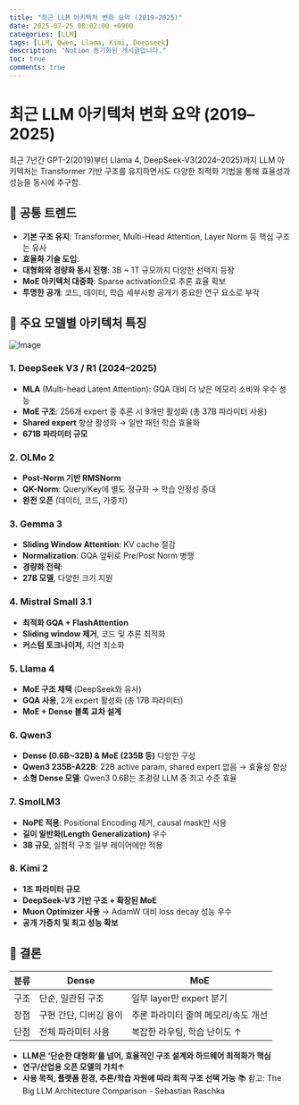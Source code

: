 ```yaml
---
title: "최근 LLM 아키텍처 변화 요약 (2019–2025)"
date: 2025-07-25 08:02:00 +0900
categories: [LLM]
tags: [LLM, Qwen, Llama, Kimi, Deepseek]
description: "Notion 동기화된 게시글입니다."
toc: true
comments: true
---
```


# 최근 LLM 아키텍처 변화 요약 (2019–2025)

최근 7년간 GPT-2(2019)부터 Llama 4, DeepSeek-V3(2024–2025)까지 LLM 아키텍처는 Transformer 기반 구조를 유지하면서도 다양한 최적화 기법을 통해 효율성과 성능을 동시에 추구함.

## 🔑 공통 트렌드

- **기본 구조 유지**: Transformer, Multi-Head Attention, Layer Norm 등 핵심 구조는 유사
- **효율화 기술 도입**:
- **대형화와 경량화 동시 진행**: 3B ~ 1T 규모까지 다양한 선택지 등장
- **MoE 아키텍처 대중화**: Sparse activation으로 추론 효율 확보
- **투명한 공개**: 코드, 데이터, 학습 세부사항 공개가 중요한 연구 요소로 부각
## 📌 주요 모델별 아키텍처 특징

![Image](https://prod-files-secure.s3.us-west-2.amazonaws.com/e6db513d-ec54-40ff-aa74-2487b0bcfe15/ac24fdd3-febf-45c7-8e99-afb6446591d8/image.png?X-Amz-Algorithm=AWS4-HMAC-SHA256&X-Amz-Content-Sha256=UNSIGNED-PAYLOAD&X-Amz-Credential=ASIAZI2LB466VVIGNLQO%2F20250725%2Fus-west-2%2Fs3%2Faws4_request&X-Amz-Date=20250725T215659Z&X-Amz-Expires=3600&X-Amz-Security-Token=IQoJb3JpZ2luX2VjECUaCXVzLXdlc3QtMiJIMEYCIQCDMThIWVQkB1zod1TEYRfYbyD4docJwoOP3jJWM2evagIhAMo71yOcZ%2BqGNQ%2FA2E6x9HgtN8TTYkSimlePnlbAUKkPKv8DCE4QABoMNjM3NDIzMTgzODA1IgwjtR66%2BMIV6UdQ%2BTUq3AMNmp2H3YQoiZbOBBAem7tVZV%2F%2F9AZI4TMrSxzfiPWLsdRNipSD%2BkRa8raf7EIjkCCot%2FvTPc%2FNt6qeFsDl3HwThXpNszxb1dovK8QmARd3vFKKlSlKcycdaFCN7kqALXpoQmqpXeQZ9eQsNAZ%2F%2BBX9mqWGOl8RBpk04DLr%2BkpxxznunnQuaxSxLZYR7y3EuOjq%2FrSi9FvbuXAy0YRBZzqEHokL8HthwIvzF2bJXS7Sp0GqU%2BwUEKa%2FnZxyY1wc0Cmh3c3utP27W5E%2BLabQYPQnpjwKJhU79u%2FNy8PJouF5JSGmwR59fWltd%2BRSiJE6VLhejN3rdcbLrKnAqY%2BkENy8YyE1B27efMPfy2iNM2sAuW3bhry3J8UOsvbSVsXKB9f8Uo26pY%2BAWgcoxL3ShzOgGG4LRuPRVetrEzlIxa0zVqzk%2BGNRY0eo5eZl1gaeO%2FZAjVvpVNo4Z1uCkFcsKsqhsRL1xodbyZmcbD%2BNT4W9b8QBL%2BWxt9zCEtRM6cTAX7tiFN0pjxMVUCvRT2eBjHNXFhzrirxsr7sDwSMoth5O05b0JwAb%2BGE6rm%2BZxxbB1rK5YrI8GfXgLC5zFzFBndGTJU6LdVAuCBgGr7OeH%2FvvNDo%2BRsEFw3YTXetxOjCn0Y%2FEBjqkAavK6F8Wam2bXnB3NI7jX4VRVrgvGCol3Jo2U9z9wXiA18XbjztCBHz6MJkV%2FMiu82td%2FgcZITAjyHVAcmxBtpA5YA8Z%2FkffBGzJfBkja%2B%2BIoidhMijDH2PaSCo58MAEWxPml6hTqoCjvx0zEi4X8%2BeUFNxy%2BQgaXkmZHhxmEnUztX2po5v%2BzYSCcyBlUMv%2B9LpjuEFrDkCNy4CytjFl%2F3AkyOT%2B&X-Amz-Signature=22beb4ec740eaf23248ea93fc29556d899aa641f8de4efb4e26a5288d1895d59&X-Amz-SignedHeaders=host&x-amz-checksum-mode=ENABLED&x-id=GetObject)

### 1. DeepSeek V3 / R1 (2024–2025)

- **MLA** (Multi-head Latent Attention): GQA 대비 더 낮은 메모리 소비와 우수 성능
- **MoE 구조**: 256개 expert 중 추론 시 9개만 활성화 (총 37B 파라미터 사용)
- **Shared expert** 항상 활성화 → 일반 패턴 학습 효율화
- **671B 파라미터 규모**
### 2. OLMo 2

- **Post-Norm 기반 RMSNorm**
- **QK-Norm**: Query/Key에 별도 정규화 → 학습 안정성 증대
- **완전 오픈** (데이터, 코드, 가중치)
### 3. Gemma 3

- **Sliding Window Attention**: KV cache 절감
- **Normalization**: GQA 앞뒤로 Pre/Post Norm 병행
- **경량화 전략**:
- **27B 모델**, 다양한 크기 지원
### 4. Mistral Small 3.1

- **최적화 GQA + FlashAttention**
- **Sliding window 제거**, 코드 및 추론 최적화
- **커스텀 토크나이저**, 지연 최소화
### 5. Llama 4

- **MoE 구조 채택** (DeepSeek와 유사)
- **GQA 사용**, 2개 expert 활성화 (총 17B 파라미터)
- **MoE + Dense 블록 교차 설계**
### 6. Qwen3

- **Dense (0.6B~32B) & MoE (235B 등)** 다양한 구성
- **Qwen3 235B-A22B**: 22B active param, shared expert 없음 → 효율성 향상
- **소형 Dense 모델**: Qwen3 0.6B는 초경량 LLM 중 최고 수준 효율
### 7. SmolLM3

- **NoPE 적용**: Positional Encoding 제거, causal mask만 사용
- **길이 일반화(Length Generalization)** 우수
- **3B 규모**, 실험적 구조 일부 레이어에만 적용
### 8. Kimi 2

- **1조 파라미터 규모**
- **DeepSeek-V3 기반 구조 + 확장된 MoE**
- **Muon Optimizer 사용** → AdamW 대비 loss decay 성능 우수
- **공개 가중치 및 최고 성능 확보**
## 🧩 결론

| 분류 | Dense | MoE |
| --- | --- | --- |
| 구조 | 단순, 일관된 구조 | 일부 layer만 expert 분기 |
| 장점 | 구현 간단, 디버깅 용이 | 추론 파라미터 줄여 메모리/속도 개선 |
| 단점 | 전체 파라미터 사용 | 복잡한 라우팅, 학습 난이도 ↑ |

- **LLM은 ‘단순한 대형화’를 넘어, 효율적인 구조 설계와 하드웨어 최적화가 핵심**
- **연구/산업용 오픈 모델의 가치↑**
- **사용 목적, 플랫폼 환경, 추론/학습 자원에 따라 최적 구조 선택 가능**
📚 참고: The Big LLM Architecture Comparison - Sebastian Raschka


